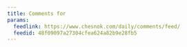 ```yaml
---
title: Comments for
params:
  feedlink: https://www.chesnok.com/daily/comments/feed/
  feedid: 48f09097a27304cfea624a82b9e28fb5
---
```

